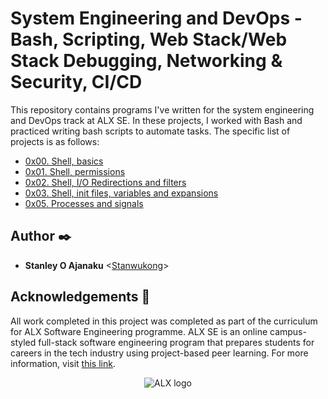 # System Engineering and DevOps - Bash, Scripting, Web Stack/Web Stack Debugging, Networking & Security, CI/CD

This repository contains programs I've written for the system engineering and DevOps track at ALX SE. In these projects, I worked with Bash and practiced writing bash scripts to automate tasks. The specific list of projects is as follows:

- [0x00. Shell, basics](./0x00-shell_basics)
- [0x01. Shell, permissions](./0x01-shell_permissions)
- [0x02. Shell, I/O Redirections and filters](./0x02-shell_redirections)
- [0x03. Shell, init files, variables and expansions](./0x03-shell_variables_expansions)
- [0x05. Processes and signals](./0x05-processes_and_signals)

## Author :black_nib:

* __Stanley O Ajanaku__ <[Stanwukong](https://github.com/stanwukong)>

## Acknowledgements :pray:

All work completed in this project was completed as part of the curriculum for ALX Software Engineering programme. ALX SE is an online campus-styled full-stack software engineering program that prepares students for careers in the tech industry using project-based peer learning. For more information, visit [this link](https://www.alxafrica.com/).

<p align="center">
	<img src="https://africabusinesscommunities.com/Images/Key%20Logos/alx.png"
	     alt="ALX logo"
	>
</p>

